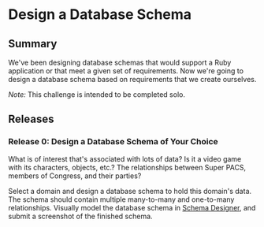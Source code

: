 # Design a Database Schema
 
## Summary 
We've been designing database schemas that would support a Ruby application or that meet a given set of requirements.  Now we're going to design a database schema based on requirements that we create ourselves.

*Note:* This challenge is intended to be completed solo.


## Releases
### Release 0:  Design a Database Schema of Your Choice
What is of interest that's associated with lots of data?  Is it a video game with its characters, objects, etc.?  The relationships between Super PACS, members of Congress, and their parties?  

Select a domain and design a database schema to hold this domain's data.  The schema should contain multiple many-to-many and one-to-many relationships.  Visually model the database schema in [Schema Designer][], and submit a screenshot of the finished schema.


[schema designer]: http://schemadesigner.devbootcamp.com/